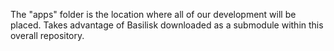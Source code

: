 The "apps" folder is the location where all of our development will be placed. Takes advantage of Basilisk downloaded as a submodule within this overall repository.
